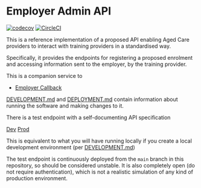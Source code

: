 # Employer Admin API
[![codecov](https://codecov.io/gh/ACWIC/employer-callback/branch/master/graph/badge.svg?token=QYL43W2ELE)](undefined)
[![CircleCI](https://circleci.com/gh/ACWIC/employer-callback.svg?style=svg&circle-token=d8c23923ca82ad4e383eaca19010d69fa420f481)](https://circleci.com/gh/circleci/circleci-docs)

This is a reference implementation of a proposed API enabling Aged Care
providers to interact with training providers in a standardised way.


Specifically, it provides the endpoints for registering a proposed
enrolment and accessing information sent to the employer, by the
training provider.

This is a companion service to
- [Employer Callback](https://github.com/ACWIC/employer-callback)

[DEVELOPMENT.md](DEVELOPMENT.md) and [DEPLOYMENT.md](DEPLOYMENT.md)
contain information about running
the software and making changes to it.

There is a test endpoint with a self-documenting API specification

[Dev](https://ngkkz39vx8.execute-api.us-east-1.amazonaws.com/dev/cb/docs)
[Prod](https://prekb2sflh.execute-api.us-east-1.amazonaws.com/prod/cb/docs)

This is equivalent to what you will have running locally
if you create a local development environment
(per [DEVELOPMENT.md](DEVELOPMENT.md))

The test endpoint is continuously deployed from the `main` branch in this
repository, so should be considered unstable.
It is also completely open (do not require authentication),
which is not a realistic simulation of any kind of production environment.
